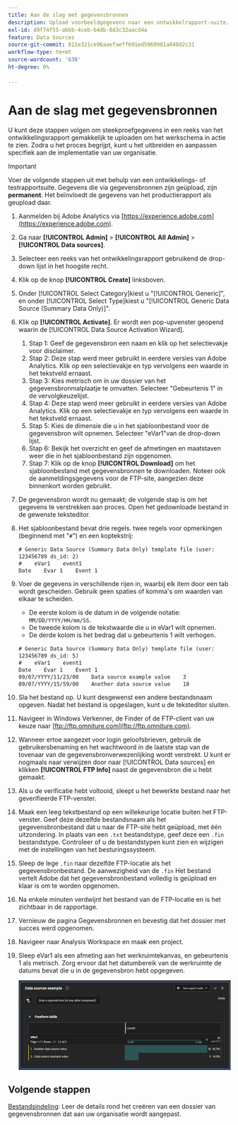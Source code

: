 ```yaml
---
title: Aan de slag met gegevensbronnen
description: Upload voorbeeldgegevens naar een ontwikkelrapport-suite.
exl-id: d9f74f55-abbb-4ceb-b4db-8d3c32aacd4a
feature: Data Sources
source-git-commit: 811e321ce96aaefaeff691ed5969981a048d2c31
workflow-type: tm+mt
source-wordcount: '638'
ht-degree: 0%

---
```


# Aan de slag met gegevensbronnen

U kunt deze stappen volgen om steekproefgegevens in een reeks van het ontwikkelingsrapport gemakkelijk te uploaden om het werkschema in actie te zien. Zodra u het proces begrijpt, kunt u het uitbreiden en aanpassen specifiek aan de implementatie van uw organisatie.

>[!IMPORTANT]
>
>Voer de volgende stappen uit met behulp van een ontwikkelings- of testrapportsuite. Gegevens die via gegevensbronnen zijn geüpload, zijn **permanent**. Het beïnvloedt de gegevens van het productierapport als geupload daar.

1. Aanmelden bij Adobe Analytics via [https://experience.adobe.com](https://experience.adobe.com).
1. Ga naar **[!UICONTROL Admin]** > **[!UICONTROL All Admin]** > **[!UICONTROL Data sources]**.
1. Selecteer een reeks van het ontwikkelingsrapport gebruikend de drop-down lijst in het hoogste recht.
1. Klik op de knop **[!UICONTROL Create]** linksboven.
1. Onder [!UICONTROL Select Category]kiest u &quot;[!UICONTROL Generic]&quot;, en onder [!UICONTROL Select Type]kiest u &quot;[!UICONTROL Generic Data Source (Summary Data Only)]&quot;.
1. Klik op **[!UICONTROL Activate]**. Er wordt een pop-upvenster geopend waarin de [!UICONTROL Data Source Activation Wizard].
   1. Stap 1: Geef de gegevensbron een naam en klik op het selectievakje voor disclaimer.
   1. Stap 2: Deze stap werd meer gebruikt in eerdere versies van Adobe Analytics. Klik op een selectievakje en typ vervolgens een waarde in het tekstveld ernaast.
   1. Stap 3: Kies metrisch om in uw dossier van het gegevensbronmalplaatje te omvatten. Selecteer &quot;Gebeurtenis 1&quot; in de vervolgkeuzelijst.
   1. Stap 4: Deze stap werd meer gebruikt in eerdere versies van Adobe Analytics. Klik op een selectievakje en typ vervolgens een waarde in het tekstveld ernaast.
   1. Stap 5: Kies de dimensie die u in het sjabloonbestand voor de gegevensbron wilt opnemen. Selecteer &quot;eVar1&quot;van de drop-down lijst.
   1. Stap 6: Bekijk het overzicht en geef de afmetingen en maatstaven weer die in het sjabloonbestand zijn opgenomen.
   1. Stap 7: Klik op de knop **[!UICONTROL Download]** om het sjabloonbestand met gegevensbronnen te downloaden. Noteer ook de aanmeldingsgegevens voor de FTP-site, aangezien deze binnenkort worden gebruikt.
1. De gegevensbron wordt nu gemaakt; de volgende stap is om het gegevens te verstrekken aan proces. Open het gedownloade bestand in de gewenste teksteditor.
1. Het sjabloonbestand bevat drie regels. twee regels voor opmerkingen (beginnend met &quot;`#`&quot;) en een koptekstrij:

   ```text
   # Generic Data Source (Summary Data Only) template file (user: 123456789 ds_id: 2)
   #    eVar1    event1
   Date    Evar 1    Event 1
   ```

1. Voer de gegevens in verschillende rijen in, waarbij elk item door een tab wordt gescheiden. Gebruik geen spaties of komma&#39;s om waarden van elkaar te scheiden.
   * De eerste kolom is de datum in de volgende notatie: `MM/DD/YYYY/HH/mm/SS`.
   * De tweede kolom is de tekstwaarde die u in eVar1 wilt opnemen.
   * De derde kolom is het bedrag dat u gebeurtenis 1 wilt verhogen.

   ```text
   # Generic Data Source (Summary Data Only) template file (user: 123456789 ds_id: 5)
   #    eVar1    event1
   Date    Evar 1    Event 1
   09/07/YYYY/11/23/00    Data source example value    3
   09/07/YYYY/15/59/00    Another data source value    18
   ```

1. Sla het bestand op. U kunt desgewenst een andere bestandsnaam opgeven. Nadat het bestand is opgeslagen, kunt u de teksteditor sluiten.
1. Navigeer in Windows Verkenner, de Finder of de FTP-client van uw keuze naar [ftp://ftp.omniture.com](ftp://ftp.omniture.com).
1. Wanneer ertoe aangezet voor login geloofsbrieven, gebruik de gebruikersbenaming en het wachtwoord in de laatste stap van de tovenaar van de gegevensbronverwezenlijking wordt verstrekt. U kunt er nogmaals naar verwijzen door naar [!UICONTROL Data sources] en klikken **[!UICONTROL FTP Info]** naast de gegevensbron die u hebt gemaakt.
1. Als u de verificatie hebt voltooid, sleept u het bewerkte bestand naar het geverifieerde FTP-venster.
1. Maak een leeg tekstbestand op een willekeurige locatie buiten het FTP-venster. Geef deze dezelfde bestandsnaam als het gegevensbronbestand dat u naar de FTP-site hebt geüpload, met één uitzondering. In plaats van een `.txt` bestandstype, geef deze een `.fin` bestandstype. Controleer of u de bestandstypen kunt zien en wijzigen met de instellingen van het besturingssysteem.
1. Sleep de lege `.fin` naar dezelfde FTP-locatie als het gegevensbronbestand. De aanwezigheid van de `.fin` Het bestand vertelt Adobe dat het gegevensbronbestand volledig is geüpload en klaar is om te worden opgenomen.
1. Na enkele minuten verdwijnt het bestand van de FTP-locatie en is het zichtbaar in de rapportage.
1. Vernieuw de pagina Gegevensbronnen en bevestig dat het dossier met succes werd opgenomen.
1. Navigeer naar Analysis Workspace en maak een project.
1. Sleep eVar1 als een afmeting aan het werkruimtekanvas, en gebeurtenis 1 als metrisch. Zorg ervoor dat het datumbereik van de werkruimte de datums bevat die u in de gegevensbron hebt opgegeven.

   ![Voorbeeldrapport](assets/success-report.png)

## Volgende stappen

[Bestandsindeling](file-format.md): Leer de details rond het creëren van een dossier van gegevensbronnen dat aan uw organisatie wordt aangepast.
